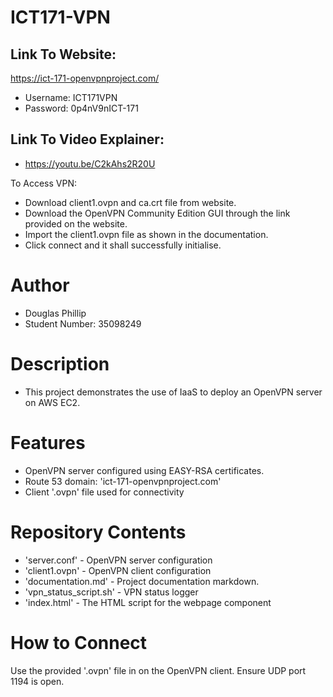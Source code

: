 # ICT171-VPN
## Link To Website:
https://ict-171-openvpnproject.com/
- Username: ICT171VPN
- Password: 0p4nV9nICT-171

## Link To Video Explainer:
- https://youtu.be/C2kAhs2R20U

To Access VPN:
- Download client1.ovpn and ca.crt file from website.
- Download the OpenVPN Community Edition GUI through the link provided on the website.
- Import the client1.ovpn file as shown in the documentation.
- Click connect and it shall successfully initialise.

# Author
- Douglas Phillip
- Student Number: 35098249

# Description
- This project demonstrates the use of IaaS to deploy an OpenVPN server on AWS EC2. 

# Features
- OpenVPN server configured using EASY-RSA certificates.
- Route 53 domain: 'ict-171-openvpnproject.com'
- Client '.ovpn' file used for connectivity

# Repository Contents
- 'server.conf' - OpenVPN server configuration
- 'client1.ovpn' - OpenVPN client configuration
- 'documentation.md' - Project documentation markdown.
- 'vpn_status_script.sh' - VPN status logger
- 'index.html' - The HTML script for the webpage component

# How to Connect
Use the provided '.ovpn' file in on the OpenVPN client. Ensure UDP port 1194 is open.
